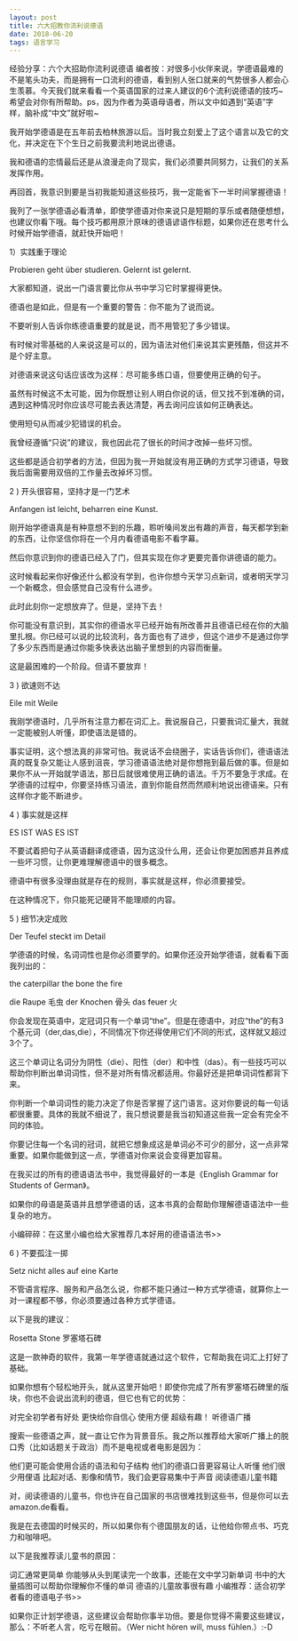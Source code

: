```yaml
---
layout: post
title: 六大招教你流利说德语 
date: 2018-06-20 
tags: 语言学习  
---
```

经验分享：六个大招助你流利说德语
编者按：对很多小伙伴来说，学德语最难的不是笔头功夫，而是拥有一口流利的德语，看到别人张口就来的气势很多人都会心生羡慕。今天我们就来看看一个英语国家的过来人建议的6个流利说德语的技巧~希望会对你有所帮助。ps，因为作者为英语母语者，所以文中如遇到“英语”字样，脑补成“中文”就好啦~

 

我开始学德语是在五年前去柏林旅游以后。当时我立刻爱上了这个语言以及它的文化，并决定在下个生日之前我要流利地说出德语。

我和德语的恋情最后还是从浪漫走向了现实，我们必须要共同努力，让我们的关系发挥作用。

再回首，我意识到要是当初我能知道这些技巧，我一定能省下一半时间掌握德语！

我列了一张学德语必看清单，即使学德语对你来说只是短期的享乐或者随便想想，也建议你看下哦。每个技巧都用原汁原味的德语谚语作标题，如果你还在思考什么时候开始学德语，就赶快开始吧！

1）实践重于理论

Probieren geht über studieren. Gelernt ist gelernt.

大家都知道，说出一门语言要比你从书中学习它时掌握得更快。

德语也是如此，但是有一个重要的警告：你不能为了说而说。

不要听别人告诉你练德语重要的就是说，而不用管犯了多少错误。

有时候对零基础的人来说这是可以的，因为语法对他们来说其实更残酷，但这并不是个好主意。

对德语来说这句话应该改为这样：尽可能多练口语，但要使用正确的句子。

虽然有时候这不太可能，因为你既想让别人明白你说的话，但又找不到准确的词，遇到这种情况时你应该尽可能去表达清楚，再去询问应该如何正确表达。

使用短句从而减少犯错误的机会。

我曾经遵循“只说”的建议，我也因此花了很长的时间才改掉一些坏习惯。

这些都是适合初学者的方法，但因为我一开始就没有用正确的方式学习德语，导致我后面需要用双倍的工作量去改掉坏习惯。

 

2 ) 开头很容易，坚持才是一门艺术

Anfangen ist leicht, beharren eine Kunst.

刚开始学德语真是有种意想不到的乐趣，聆听嗓间发出有趣的声音，每天都学到新的东西，让你坚信你将在一个月内看德语电影不看字幕。

然后你意识到你的德语已经入了门，但其实现在你才更要完善你讲德语的能力。

这时候看起来你好像还什么都没有学到，也许你想今天学习点新词，或者明天学习一个新概念，但会感觉自己没有什么进步。

此时此刻你一定想放弃了。但是，坚持下去！

你可能没有意识到，其实你的德语水平已经开始有所改善并且德语已经在你的大脑里扎根。你已经可以说的比较流利，各方面也有了进步，但这个进步不是通过你学了多少东西而是通过你能多快表达出脑子里想到的内容而衡量。

这是最困难的一个阶段。但请不要放弃！

 

3 ) 欲速则不达

Eile mit Weile

我刚学德语时，几乎所有注意力都在词汇上。我说服自己，只要我词汇量大，我就一定能被别人听懂，即使语法是错的。

事实证明，这个想法真的非常可怕。我说话不会绕圈子，实话告诉你们，德语语法真的既复杂又能让人感到沮丧，学习德语语法绝对是你想拖到最后做的事。但是如果你不从一开始就学语法，那日后就很难使用正确的语法。千万不要急于求成。在学德语的过程中，你要坚持练习语法，直到你能自然而然顺利地说出德语来。只有这样你才能不断进步。

 

4 ) 事实就是这样

ES IST WAS ES IST

不要试着把句子从英语翻译成德语，因为这没什么用，还会让你更加困惑并且养成一些坏习惯，让你更难理解德语中的很多概念。

德语中有很多没理由就是存在的规则，事实就是这样，你必须要接受。

在这种情况下，你只能死记硬背不能理顺的内容。

 

5 ) 细节决定成败

Der Teufel steckt im Detail

学德语的时候，名词词性也是你必须要学的。如果你还没开始学德语，就看看下面我列出的：

the caterpillar
the bone
the fire

die Raupe 毛虫
der Knochen 骨头
das feuer 火

你会发现在英语中，定冠词只有一个单词“the”。但是在德语中，对应“the”的有3个基元词（der,das,die），不同情况下你还得使用它们不同的形式，这样就又超过3个了。

这三个单词让名词分为阴性（die）、阳性（der）和中性（das）。有一些技巧可以帮助你判断出单词词性，但不是对所有情况都适用。你最好还是把单词词性都背下来。

你判断一个单词词性的能力决定了你是否掌握了这门语言。这对你要说的每一句话都很重要。具体的我就不细说了，我只想说要是我当初知道这些我一定会有完全不同的体验。

你要记住每一个名词的冠词，就把它想象成这是单词必不可少的部分，这一点非常重要。如果你能做到这一点，学德语对你来说会变得更加容易。

在我买过的所有的德语语法书中，我觉得最好的一本是《English Grammar for Students of German》。

如果你的母语是英语并且想学德语的话，这本书真的会帮助你理解德语语法中一些复杂的地方。

小编碎碎：在这里小编也给大家推荐几本好用的德语语法书>>

 

6 ) 不要孤注一掷

Setz nicht alles auf eine Karte

不管语言程序、服务和产品怎么说，你都不能只通过一种方式学德语，就算你上一对一课程都不够，你必须要通过各种方式学德语。

以下是我的建议：

Rosetta Stone 罗塞塔石碑

这是一款神奇的软件，我第一年学德语就通过这个软件，它帮助我在词汇上打好了基础。

如果你想有个轻松地开头，就从这里开始吧！即使你完成了所有罗塞塔石碑里的版块，你也不会说出流利的德语，但它也有它的优势：

对完全初学者有好处
更快给你自信心
使用方便
超级有趣！
听德语广播

搜索一些德语之声，就一直让它作为背景音乐。我之所以推荐给大家听广播上的脱口秀（比如话题关于政治）而不是电视或者电影是因为：

他们更可能会使用合适的语法和句子结构
他们的德语口音更容易让人听懂
他们很少用俚语
比起对话、影像和情节，我们会更容易集中于声音
阅读德语儿童书籍

对，阅读德语的儿童书，你也许在自己国家的书店很难找到这些书，但是你可以去amazon.de看看。

我是在去德国的时候买的，所以如果你有个德国朋友的话，让他给你带点书、巧克力和咖啡吧。

以下是我推荐读儿童书的原因：

词汇通常更简单
你能够从头到尾读完一个故事，还能在文中学习新单词
书中的大量插图可以帮助你理解你不懂的单词
德语的儿童故事很有趣
小编推荐：适合初学者看的德语电子书>>

如果你正计划学德语，这些建议会帮助你事半功倍。要是你觉得不需要这些建议，那么：不听老人言，吃亏在眼前。（Wer nicht hören will, muss fühlen.）:-D
